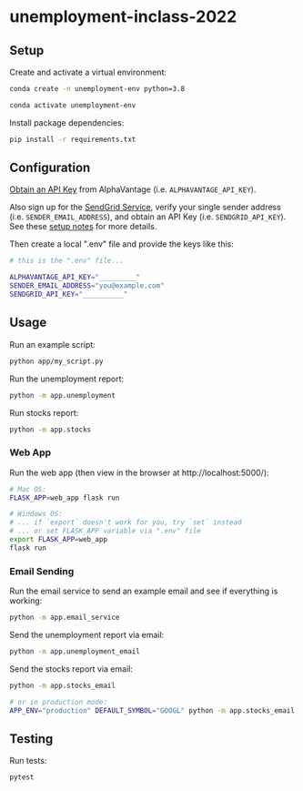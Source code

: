 # unemployment-inclass-2022


## Setup


Create and activate a virtual environment:

```sh
conda create -n unemployment-env python=3.8

conda activate unemployment-env
```

Install package dependencies:

```sh
pip install -r requirements.txt
```

## Configuration


[Obtain an API Key](https://www.alphavantage.co/support/#api-key) from AlphaVantage (i.e. `ALPHAVANTAGE_API_KEY`).

Also sign up for the [SendGrid Service](https://sendgrid.com/), verify your single sender address (i.e. `SENDER_EMAIL_ADDRESS`), and obtain an API Key (i.e. `SENDGRID_API_KEY`). See these [setup notes](https://github.com/prof-rossetti/intro-to-python/blob/main/notes/python/packages/sendgrid.md#setup) for more details.

Then create a local ".env" file and provide the keys like this:

```sh
# this is the ".env" file...

ALPHAVANTAGE_API_KEY="_________"
SENDER_EMAIL_ADDRESS="you@example.com"
SENDGRID_API_KEY="__________"
```


## Usage

Run an example script:

```sh
python app/my_script.py
```

Run the unemployment report:

```sh
python -m app.unemployment
```

Run stocks report:

```sh
python -m app.stocks
```
### Web App

Run the web app (then view in the browser at http://localhost:5000/):

```sh
# Mac OS:
FLASK_APP=web_app flask run

# Windows OS:
# ... if `export` doesn't work for you, try `set` instead
# ... or set FLASK_APP variable via ".env" file
export FLASK_APP=web_app
flask run
```

### Email Sending

Run the email service to send an example email and see if everything is working:

```sh
python -m app.email_service
```

Send the unemployment report via email:

```sh
python -m app.unemployment_email
```

Send the stocks report via email:

```sh
python -m app.stocks_email

# or in production mode:
APP_ENV="production" DEFAULT_SYMBOL="GOOGL" python -m app.stocks_email
```

## Testing

Run tests:

```sh
pytest
```
